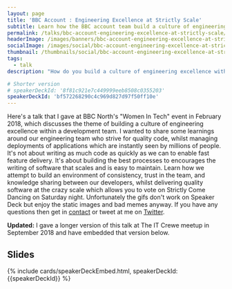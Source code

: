 ```yaml
---
layout: page
title: 'BBC Account : Engineering Excellence at Strictly Scale'
subtitle: Learn how the BBC account team build a culture of engineering excellence
permalink: /talks/bbc-account-engineering-excellence-at-strictly-scale/
headerImage: /images/banners/bbc-account-engineering-excellence-at-strictly-scale.jpg
socialImage: /images/social/bbc-account-engineering-excellence-at-strictly-scale.jpg
thumbnail: /thumbnails/social/bbc-account-engineering-excellence-at-strictly-scale-thumb.jpg
tags:
  - talk
description: "How do you build a culture of engineering excellence within a development team? How do you ensure code quality for applications that get used by millions of people as soon as they're deployed to your production environment? Learn more in this talk."

# Shorter version
# speakerDeckId: '8f81c921e7c449999eeb8508c0355203'
speakerDeckId: 'bf572268290c4c969d827d97f50ff10e'
---
```


Here's a talk that I gave at BBC North's "Women In Tech" event in February 2018, which discusses the theme of building a culture of engineering excellence within a development team. I wanted to share some learnings around our engineering team who strive for quality code, whilst managing deployments of applications which are instantly seen by millions of people. It's not about writing as much code as quickly as we can to enable fast feature delivery. It's about building the best processes to encourages the writing of software that scales and is easy to maintain. Learn how we attempt to build an environment of consistency, trust in the team, and knowledge sharing between our developers, whilst delivering quality software at the crazy scale which allows you to vote on Strictly Come Dancing on Saturday night. Unfortunately the gifs don't work on Speaker Deck but enjoy the static images and bad memes anyway. If you have any questions then get in [contact](/contact) or tweet at me on [Twitter](https://twitter.com/marclittlemore).

**Updated:** I gave a longer version of this talk at The IT Crewe meetup in September 2018 and have embedded that version below.

## Slides

{% include cards/speakerDeckEmbed.html, speakerDeckId: {{speakerDeckId}} %}
